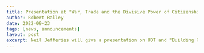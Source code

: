 ```yaml
---
title: Presentation at "War, Trade and the Divisive Power of Citizenship", a conference in Basel, Switzerland
author: Robert Ralley
date: 2022-09-23
tags: [news, announcements]
layout: post
excerpt: Neil Jefferies will give a presentation on UDT and "Building Research Data Preservation Infrastructure from FOSS Components" at the conference "War, Trade and Divisive Power of Citizenship", run by the Institute for European Global Studies in Basel, Switzerland.
---
```

